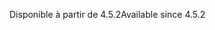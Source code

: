 <span data-ttu-id="deded-101">Disponible à partir de 4.5.2</span><span class="sxs-lookup"><span data-stu-id="deded-101">Available since 4.5.2</span></span>